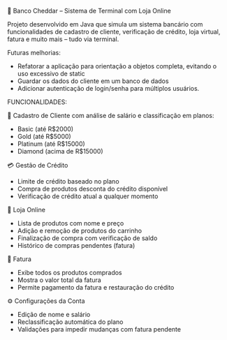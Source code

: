 🧀 Banco Cheddar – Sistema de Terminal com Loja Online

Projeto desenvolvido em Java que simula um sistema bancário com funcionalidades de cadastro de cliente, verificação de crédito, loja virtual, fatura e muito mais – tudo via terminal.

Futuras melhorias: 
- Refatorar a aplicação para orientação a objetos completa, evitando o uso excessivo de static
- Guardar os dados do cliente em um banco de dados
- Adicionar autenticação de login/senha para múltiplos usuários.

FUNCIONALIDADES:

📇 Cadastro de Cliente com análise de salário e classificação em planos:
- Basic (até R$2000)
- Gold (até R$5000)
- Platinum (até R$15000)
- Diamond (acima de R$15000)

💳 Gestão de Crédito
- Limite de crédito baseado no plano
- Compra de produtos desconta do crédito disponível
- Verificação de crédito atual a qualquer momento

🛒 Loja Online
- Lista de produtos com nome e preço
- Adição e remoção de produtos do carrinho
- Finalização de compra com verificação de saldo
- Histórico de compras pendentes (fatura)

🧾 Fatura
- Exibe todos os produtos comprados
- Mostra o valor total da fatura
- Permite pagamento da fatura e restauração do crédito

⚙️ Configurações da Conta
- Edição de nome e salário
- Reclassificação automática do plano
- Validações para impedir mudanças com fatura pendente
